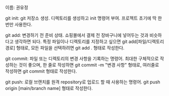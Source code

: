 이름: 권유정

git init: git 저장소 생성. 디렉토리를 생성하고 init 명령어 부여. 프로젝트 초기에 딱 한 번만 사용한다.

git add: 변경하기 전 준비 상태. 쇼핑몰에서 결제 전 장바구니에 넣어두는 것과 비슷하다고 생각하면 되다. 특정 파일이나 디렉토리를 지정하고 싶으면 git add[파일/디렉토리 경로] 형태로, 모든 파일을 선택하려면  git add . 형태로 작성한다.

git commit: 파일 또는 디렉토리의 변경 사항을 기록하는 명령어. 최대한 구체적으로 작성하는 것이 좋으며, 한 줄로 작성하면 git commit -m "변경 사항" 형태로, 여러줄로 작성하면 git commit 형태로 작성한다.

git push: 로컬 브랜치를 원격 repository로 업로드 할 때 사용하는 명령어. git push origin [main/branch name] 형태로 작성한다.
